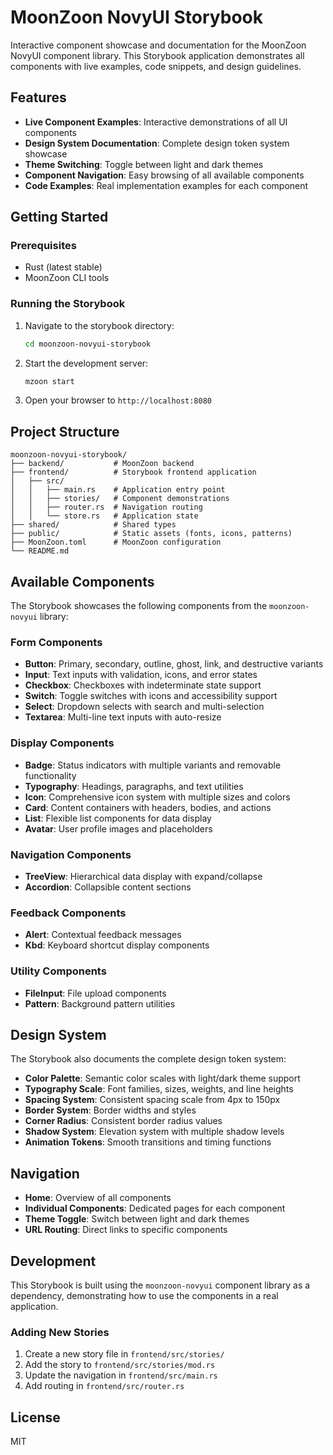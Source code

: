 # MoonZoon NovyUI Storybook

Interactive component showcase and documentation for the MoonZoon NovyUI component library. This Storybook application demonstrates all components with live examples, code snippets, and design guidelines.

## Features

- **Live Component Examples**: Interactive demonstrations of all UI components
- **Design System Documentation**: Complete design token system showcase
- **Theme Switching**: Toggle between light and dark themes
- **Component Navigation**: Easy browsing of all available components
- **Code Examples**: Real implementation examples for each component

## Getting Started

### Prerequisites

- Rust (latest stable)
- MoonZoon CLI tools

### Running the Storybook

1. Navigate to the storybook directory:
   ```bash
   cd moonzoon-novyui-storybook
   ```

2. Start the development server:
   ```bash
   mzoon start
   ```

3. Open your browser to `http://localhost:8080`

## Project Structure

```
moonzoon-novyui-storybook/
├── backend/           # MoonZoon backend
├── frontend/          # Storybook frontend application
│   ├── src/
│   │   ├── main.rs    # Application entry point
│   │   ├── stories/   # Component demonstrations
│   │   ├── router.rs  # Navigation routing
│   │   └── store.rs   # Application state
├── shared/            # Shared types
├── public/            # Static assets (fonts, icons, patterns)
├── MoonZoon.toml      # MoonZoon configuration
└── README.md
```

## Available Components

The Storybook showcases the following components from the `moonzoon-novyui` library:

### Form Components
- **Button**: Primary, secondary, outline, ghost, link, and destructive variants
- **Input**: Text inputs with validation, icons, and error states
- **Checkbox**: Checkboxes with indeterminate state support
- **Switch**: Toggle switches with icons and accessibility support
- **Select**: Dropdown selects with search and multi-selection
- **Textarea**: Multi-line text inputs with auto-resize

### Display Components
- **Badge**: Status indicators with multiple variants and removable functionality
- **Typography**: Headings, paragraphs, and text utilities
- **Icon**: Comprehensive icon system with multiple sizes and colors
- **Card**: Content containers with headers, bodies, and actions
- **List**: Flexible list components for data display
- **Avatar**: User profile images and placeholders

### Navigation Components
- **TreeView**: Hierarchical data display with expand/collapse
- **Accordion**: Collapsible content sections

### Feedback Components
- **Alert**: Contextual feedback messages
- **Kbd**: Keyboard shortcut display components

### Utility Components
- **FileInput**: File upload components
- **Pattern**: Background pattern utilities

## Design System

The Storybook also documents the complete design token system:

- **Color Palette**: Semantic color scales with light/dark theme support
- **Typography Scale**: Font families, sizes, weights, and line heights
- **Spacing System**: Consistent spacing scale from 4px to 150px
- **Border System**: Border widths and styles
- **Corner Radius**: Consistent border radius values
- **Shadow System**: Elevation system with multiple shadow levels
- **Animation Tokens**: Smooth transitions and timing functions

## Navigation

- **Home**: Overview of all components
- **Individual Components**: Dedicated pages for each component
- **Theme Toggle**: Switch between light and dark themes
- **URL Routing**: Direct links to specific components

## Development

This Storybook is built using the `moonzoon-novyui` component library as a dependency, demonstrating how to use the components in a real application.

### Adding New Stories

1. Create a new story file in `frontend/src/stories/`
2. Add the story to `frontend/src/stories/mod.rs`
3. Update the navigation in `frontend/src/main.rs`
4. Add routing in `frontend/src/router.rs`

## License

MIT
